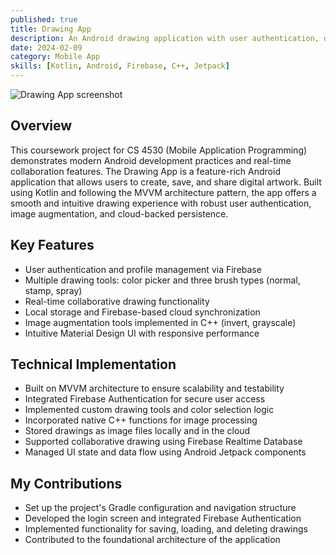 ```yaml
---
published: true
title: Drawing App
description: An Android drawing application with user authentication, drawing tools, and social sharing features.
date: 2024-02-09
category: Mobile App
skills: [Kotlin, Android, Firebase, C++, Jetpack]
---
```


![Drawing App screenshot](/images/portfolio/Drawing_App.png)

## Overview

This coursework project for CS 4530 (Mobile Application Programming) demonstrates modern Android development practices and real-time collaboration features. The Drawing App is a feature-rich Android application that allows users to create, save, and share digital artwork. Built using Kotlin and following the MVVM architecture pattern, the app offers a smooth and intuitive drawing experience with robust user authentication, image augmentation, and cloud-backed persistence.

## Key Features

- User authentication and profile management via Firebase
- Multiple drawing tools: color picker and three brush types (normal, stamp, spray)
- Real-time collaborative drawing functionality
- Local storage and Firebase-based cloud synchronization
- Image augmentation tools implemented in C++ (invert, grayscale)
- Intuitive Material Design UI with responsive performance

## Technical Implementation

- Built on MVVM architecture to ensure scalability and testability
- Integrated Firebase Authentication for secure user access
- Implemented custom drawing tools and color selection logic
- Incorporated native C++ functions for image processing
- Stored drawings as image files locally and in the cloud
- Supported collaborative drawing using Firebase Realtime Database
- Managed UI state and data flow using Android Jetpack components

## My Contributions

- Set up the project's Gradle configuration and navigation structure
- Developed the login screen and integrated Firebase Authentication
- Implemented functionality for saving, loading, and deleting drawings
- Contributed to the foundational architecture of the application
